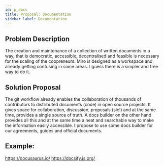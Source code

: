 ```yaml
---
id: p_docs
title: Proposal: Documentation
sidebar_label: Documentation
---
```


## Problem Description
The creation and maintenance of a collection of written documents in a way, that is democratic, accessible, decentralised and feasible is necessary for the scaling of the coopreneurs. Miro is designed as a workspace and already getting confusing in some areas. I guess there is a simpler and free way to do it.

## Solution Proposal
The git workflow already enables the collaboration of thousands of contributors to distributed documents (code) in open source projects. It gives space for collaboration, discussion, proposals (sic!) and at the same time, provides a single source of truth. A docs builder on the other hand provides all this and at the same time a neat and searchable way to make the information easily accessible. I propose to use some docs builder for our agreements, guides and official documents.

## Example:
https://docusaurus.io/
https://docsify.js.org/
